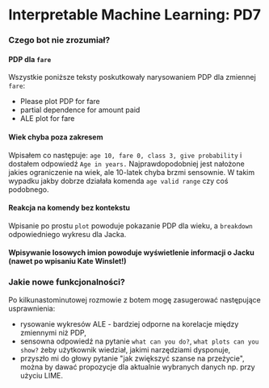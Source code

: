 # Interpretable Machine Learning: PD7

### Czego bot nie zrozumiał?

#### PDP dla `fare`
Wszystkie poniższe teksty poskutkowały narysowaniem PDP dla zmiennej `fare`:

* Please plot PDP for fare
* partial dependence for amount paid 
* ALE plot for fare 

#### Wiek chyba poza zakresem
Wpisałem co następuje: `age 10, fare 0, class 3, give probability` i dostałem odpowiedź `Age in years.` Najprawdopodobniej jest nałożone jakies ograniczenie na wiek, ale 10-latek chyba brzmi sensownie. W takim wypadku jakby dobrze działała komenda `age valid range` czy coś podobnego.

#### Reakcja na komendy bez kontekstu
Wpisanie po prostu `plot` powoduje pokazanie PDP dla wieku, a `breakdown` odpowiedniego wykresu dla Jacka. 

#### Wpisywanie losowych imion powoduje wyświetlenie informacji o Jacku (nawet po wpisaniu Kate Winslet!)

####

### Jakie nowe funkcjonalności?

Po kilkunastominutowej rozmowie z botem mogę zasugerować następujące usprawnienia:

* rysowanie wykresów ALE - bardziej odporne na korelacje między zmiennymi niż PDP,
* sensowna odpowiedź na pytanie `what can you do?`, `what plots can you show?` żeby użytkownik wiedział, jakimi narzędziami dysponuje,
* przyszło mi do głowy pytanie "jak zwiększyć szanse na przeżycie", można by dawać propozycje dla aktualnie wybranych danych np. przy użyciu LIME.